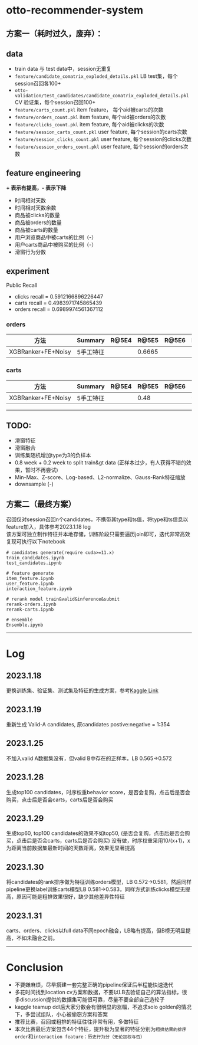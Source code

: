 # otto-recommender-system

方案一（耗时过久，废弃）：
----
## data
* train data 与 test data中，session无重复
* `feature/candidate_comatrix_exploded_details.pkl` LB test集，每个session召回各100+
* `otto-validation/test_candidates/candidate_comatrix_exploded_details.pkl` CV 验证集，每个session召回100+
* `feature/carts_count.pkl` item feature， 每个aid被carts的次数
* `feature/orders_count.pkl` item feature, 每个aid被orders的次数
* `feature/clicks_count.pkl` item feature, 每个aid被clicks的次数
* `feature/session_carts_count.pkl` user feature, 每个session的carts次数
* `feature/session_clicks_count.pkl` user feature, 每个session的clicks次数
* `feature/session_orders_count.pkl` user feature, 每个session的orders次数

## feature engineering 
**+ 表示有提高，- 表示下降**

* 时间相对天数
* 时间相对天数余数
* 商品被clicks的数量
* 商品被orders的数量
* 商品被carts的数量
* 用户浏览商品中被carts的比例（-）
* 用户carts商品中被购买的比例（-）
* 滑窗行为分数

## experiment

Public Recall
* clicks recall = 0.5912166896226447
* carts recall = 0.4983971745865439
* orders recall = 0.6989974561367112

### orders
| 方法 | Summary | R@5E4 | R@5E5 | R@5E6 | LB |
| ---  |  ---   |  ---  |  ---  |  ---  | --- |
| XGBRanker+FE+Noisy| 5手工特征 | | 0.6665 |  |


### carts
| 方法 | Summary | R@5E4 | R@5E5 | R@5E6 | LB |
| ---  |  ---   |  ---  |  ---  |  ---  | --- |
| XGBRanker+FE+Noisy| 5手工特征 | | 0.48 | | 0.57|


----
## TODO:
* 滑窗特征
* 滑窗融合
* 训练集随机增加type为3的负样本
* 0.8 week + 0.2 week to split train&gt data (正样本过少，有人获得不错的效果，暂时不再尝试)
* Min-Max、Z-score、Log-based、L2-normalize、Gauss-Rank特征缩放
* downsample (-)

方案二（最终方案）
----
召回仅对session召回n个candidates，不携带其type和ts值，将type和ts信息以feature加入，具体参考2023.1.18 log  
该方案可独立制作特征并本地存储，训练阶段只需要遍历join即可，迭代非常高效  
复现可执行以下notebook
```
# candidates generate(require cuda>=11.x)
train_candidates.ipynb
test_candidates.ipynb

# feature generate
item_feature.ipynb
user_feature.ipynb
interaction_feature.ipynb

# rerank model train&valid&inference&submit
rerank-orders.ipynb
rerank-carts.ipynb

# ensemble
Ensemble.ipynb
```
----
# Log
## 2023.1.18
更换训练集、验证集、测试集及特征的生成方案，参考[Kaggle Link](https://www.kaggle.com/competitions/otto-recommender-system/discussion/370210)


## 2023.1.19
重新生成 Valid-A candidates, 原candidates postive:negative = 1:354

## 2023.1.25
不加入valid A数据集没有，但valid B中存在的正样本，LB 0.565->0.572

## 2023.1.28
生成top100 candidates，时序权重behavior score，是否会复购，点击后是否会购买，点击后是否会carts，carts后是否会购买

## 2023.1.29
生成top60, top100 candidates的效果不如top50, (是否会复购，点击后是否会购买，点击后是否会carts，carts后是否会购买) 没有做，时序权重采用10/(x+1)，x为距离当前数据集最新时间的天数距离，效果无显著提高

## 2023.1.30
将candidates的rank排序做为特征训练orders模型，LB 0.572->0.581，然后同样pipeline更换label训练carts模型LB 0.581->0.583，同样方式训练clicks模型无提高，原因可能是粗排效果很好，缺少其他差异性特征

## 2023.1.31
carts、orders、clicks以full data不同epoch融合，LB略有提高，但B榜无明显提高，不如未融合之前。

----
# Conclusion
* 不要嫌麻烦，尽早搭建一套完整正确的pipeline保证后半程能快速迭代
* 多花时间找到location cv方案和数据，不要以LB去验证自己的算法指标，很多discussion提供的数据集可能很可靠，尽量不要全部自己造轮子
* kaggle teamup ddl后大家分数会有很明显的涨幅，不追求solo golden的情况下，多尝试组队，小心被偷窃方案和答案
* 推荐比赛，召回或粗排的特征往往非常有用，多做特征
* 本次比赛最后方案包含44个特征，提升极为显著的特征分别为`粗排结果的排序order`和`interaction feature：历史行为分（无论加权与否）`